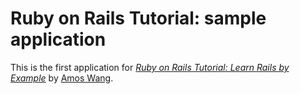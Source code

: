 # Ruby on Rails Tutorial: sample application

This is the first application for 
[*Ruby on Rails Tutorial: Learn Rails by Example*](http://railstutorial.org/)
by [Amos Wang](http://www.amoscoder.me).

